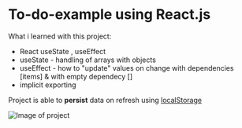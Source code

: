 # To-do-example using React.js

What i learned with this project:
* React useState , useEffect
* useState - handling of arrays with objects
* useEffect - how to "update" values on change with dependencies [items] & with empty dependecy [] 
* implicit exporting

Project is able to **persist** data on refresh using [localStorage](https://developer.mozilla.org/en-US/docs/Web/API/Web_Storage_API)

![Image of project](https://i.imgur.com/xmfsFyk.png)
